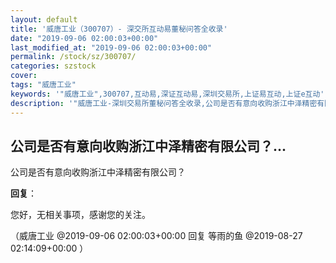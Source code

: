 ```yaml
---
layout: default
title: '威唐工业（300707）- 深交所互动易董秘问答全收录'
date: "2019-09-06 02:00:03+00:00"
last_modified_at: "2019-09-06 02:00:03+00:00"
permalink: /stock/sz/300707/
categories: szstock
cover: 
tags: "威唐工业"
keywords: '"威唐工业",300707,互动易,深证互动易,深圳交易所,上证易互动,上证e互动'
description: '"威唐工业-深圳交易所董秘问答全收录,公司是否有意向收购浙江中泽精密有限公司？"'
---
```


## 公司是否有意向收购浙江中泽精密有限公司？...

公司是否有意向收购浙江中泽精密有限公司？

**回复**：

您好，无相关事项，感谢您的关注。 

（威唐工业  @2019-09-06 02:00:03+00:00 回复 等雨的鱼  @2019-08-27 02:14:09+00:00 ）

